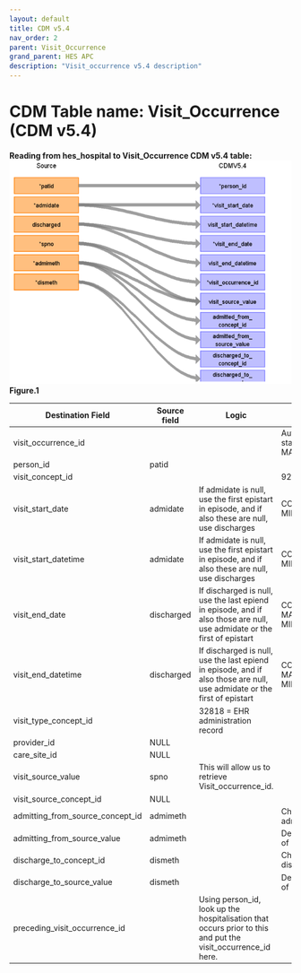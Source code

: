 ```yaml
---
layout: default
title: CDM v5.4
nav_order: 2
parent: Visit_Occurrence
grand_parent: HES APC
description: "Visit_occurrence v5.4 description"
---
```


# CDM Table name: Visit_Occurrence (CDM v5.4)

**Reading from hes_hospital to Visit_Occurrence CDM v5.4 table:**
![](images/image12.png)
**Figure.1**

| Destination Field | Source field | Logic | Comment field |
| --- | --- | --- | --- |
| visit_occurrence_id |  |  | Autogenerate: if table is empty, start from MAX(public.visit_occurrence)+1  |
| person_id | patid |  |  |
| visit_concept_id |  |  | 9201 = Inpatient visit |
| visit_start_date | admidate |  If admidate is null, use the first epistart in episode, and if also these are null, use discharges| COALESCE(admidate, MIN(epistart), discharged) |
| visit_start_datetime | admidate  | If admidate is null, use the first epistart in episode, and if also these are null, use discharges | COALESCE(admidate, MIN(epistart), discharged) |
| visit_end_date | discharged | If discharged is null, use the last epiend in episode, and if also those are null, use admidate or the first of epistart | COALESCE(discharged, MAX(epiend), admidate, MIN(epistart)) |
| visit_end_datetime | discharged |If discharged is null, use the last epiend in episode, and if also those are null, use admidate or the first of epistart| COALESCE(discharged, MAX(epiend), admidate, MIN(epistart)) |
| visit_type_concept_id |  | 32818 = EHR administration record |  |
| provider_id |NULL | |  |
| care_site_id | NULL| |  |
| visit_source_value | spno | This will allow us to retrieve Visit_occurrence_id. |  |
| visit_source_concept_id |NULL  |  |  |
| admitting_from_source_concept_id | admimeth |  | Check for OMOP codes from admimeth |
| admitting_from_source_value | admimeth |  | Definition to be added instead of number |
| discharge_to_concept_id | dismeth |  | Check for OMOP codes from dismeth |
| discharge_to_source_value | dismeth |  | Definition to be added instead of number |
| preceding_visit_occurrence_id |  | Using person_id, look up the hospitalisation that occurs prior to this and put the visit_occurrence_id here. |  |

